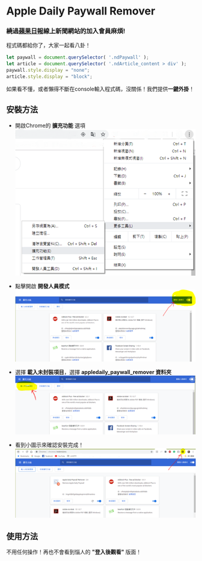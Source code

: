 # Apple Daily Paywall Remover
### 繞過[蘋果日報](https://tw.appledaily.com/daily)線上新聞網站的加入會員麻煩!
程式碼都給你了，大家一起看八卦！
```javascript
let paywall = document.querySelector( '.ndPaywall' );
let article = document.querySelector( '.ndArticle_content > div' );
paywall.style.display = "none";
article.style.display = "block";
```
如果看不懂，或者懶得不斷在console輸入程式碼，沒關係！我們提供**一鍵外掛**！
## 安裝方法
- 開啟Chrome的 **擴充功能** 選項  
![image1](https://github.com/RainBoltz/appledaily_paywall_remover/blob/master/extension_explain_1.png)

- 點擊開啟 **開發人員模式**
![image2](https://github.com/RainBoltz/appledaily_paywall_remover/blob/master/extension_explain_2.png)

- 選擇 **載入未封裝項目**，選擇 **appledaily_paywall_remover 資料夾**
![image3](https://github.com/RainBoltz/appledaily_paywall_remover/blob/master/extension_explain_3.png)

- 看到小圖示來確認安裝完成！
![image4](https://github.com/RainBoltz/appledaily_paywall_remover/blob/master/extension_explain_4.png)

## 使用方法
不用任何操作！再也不會看到惱人的 **"登入後觀看"** 版面！
  
  

